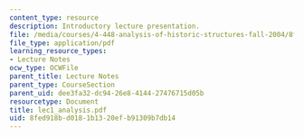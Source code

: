 ```yaml
---
content_type: resource
description: Introductory lecture presentation.
file: /media/courses/4-448-analysis-of-historic-structures-fall-2004/8fed918bd0181b1320efb91309b7db14_lec1_analysis.pdf
file_type: application/pdf
learning_resource_types:
- Lecture Notes
ocw_type: OCWFile
parent_title: Lecture Notes
parent_type: CourseSection
parent_uid: dee3fa32-dc94-26e8-4144-27476715d05b
resourcetype: Document
title: lec1_analysis.pdf
uid: 8fed918b-d018-1b13-20ef-b91309b7db14
---
```

